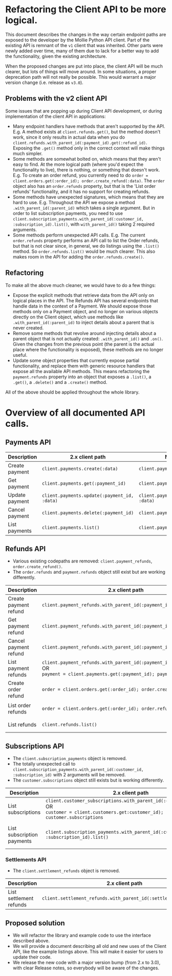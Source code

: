 # Refactoring the Client API to be more logical.

This document describes the changes in the way certain endpoint paths are exposed to the developer by the Mollie Python API client. Part of the existing API is remnant of the `v1` client that was inherited. Other parts were newly added over time, many of them due to lack for a better way to add the functionality, given the existing architecture.

When the proposed changes are put into place, the client API will be much clearer, but lots of things will move around. In some situations, a proper deprecation path will not really be possible. This would warrant a major version change (i.e. release as `v3.0`).

## Problems with the v2 client API

Some issues that are popping up during Client API development, or during implementation of the client API in applications:

- Many endpoint handlers have methods that aren't supported by the API. E.g. A method exists at `client.refunds.get()`, but the method doesn't work, since it only results in actual data when you do `client.refunds.with_parent_id(:payment_id).get(:refund_id)`. Exposing the `.get()` method only in the correct context will make things much simpler.
- Some methods are somewhat bolted on, which means that they aren't easy to find. At the more logical path (where you'd expect the functionality to live), there is nothing, or something that doesn't work. E.g. To create an order refund, you currently need to do `order = client.orders.get(:order_id); order.create_refund(:data)`. The `order` object also has an `order.refunds` property, but that is the 'List order refunds' functionality, and it has no support for creating refunds.
- Some methods have unexpected signatures, which means that they are hard to use. E.g. Throughout the API we expose a method `.with_parent_id(:parent_id)` which takes a single argument. But in order to list subscription payments, you need to use `client.subscription_payments.with_parent_id(:customer_id, :subscription_id).list()`, with `with_parent_id()` taking 2 required arguments.
- Some methods perform unexpected API calls. E.g. The current `order.refunds` property performs an API call to list the Order refunds, but that is not clear since, in general, we do listings using the `.list()` method. So `order.refunds.list()` would be much clearer. This also makes room in the API for adding the `order.refunds.create()`.

## Refactoring

To make all the above much cleaner, we would have to do a few things:

- Expose the explicit methods that retrieve data from the API only on logical places in the API. The Refunds API has several endpoints that handle data in the context of a Payment. We should expose those methods only on a Payment object, and no longer on various objects directly on the Client object, which use methods like `.with_parent_id(:parent_id)` to inject details about a parent that is never created.
- Remove some methods that revolve around injecting details about a parent object that is not actually created: `.with_parent_id()` and `.on()`. Given the changes from the previous point (the parent is the actual place where the functionality is exposed), these methods are no longer useful.
- Update some object properties that currently expose partial functionality, and replace them with generic resource handlers that expose all the available API methods. This means refactoring the `payment.refunds` property into an object that exposes a `.list()`, a `.get()`, a `.delete()` and a `.create()` method.

All of the above should be applied throughout the whole library.


# Overview of all documented API calls.

## Payments API

| Description | 2.x client path | New client path | Notes |
| ------------|-----------------|-----------------|-------|
| Create payment | `client.payments.create(:data)` | `client.payments.create(:data)` | No changes |
| Get payment | `client.payments.get(:payment_id)` |  `client.payments.get(:payment_id)` | No changes |
| Update payment | `client.payments.update(:payment_id, :data)` | `client.payments.update(:payment_id, :data)` | No changes |
| Cancel payment | `client.payments.delete(:payment_id)` | `client.payments.delete(:payment_id)` | No changes |
| List payments | `client.payments.list()` | `client.payments.list()` | No changes |


## Refunds API

- Various existing codepaths are removed: `client.payment_refunds`, `order.create_refund()`.
- The `order.refunds` and `payment.refunds` object still exist but are working differently.

| Description | 2.x client path | New client path | Notes |
| ------------|-----------------|-----------------|-------|
| Create payment refund | `client.payment_refunds.with_parent_id(:payment_id).create(:data)` | `payment = client.payments.get(:payment_id); payment.refunds.create(:data)` ||
| Get payment refund | `client.payment_refunds.with_parent_id(:payment_id).get(:id)` | `payment = client.payments.get(:payment_id); payment.refunds.get(:id)` ||
| Cancel payment refund | `client.payment_refunds.with_parent_id(:payment_id).delete(:id)` | `payment = client.payments.get(:payment_id); payment.refunds.delete(:id)` ||
| List payment refunds | `client.payment_refunds.with_parent_id(:payment_id).list()` <br>OR<br> `payment = client.payments.get(:payment_id); payment.refunds` | `payment = client.payments.get(:payment_id); payment.refunds.list()` ||
| Create order refund | `order = client.orders.get(:order_id); order.create_refund(:data)` | `order = client.orders.get(:order_id); order.refunds.create(:data)` ||
| List order refunds | `order = client.orders.get(:order_id); order.refunds` | `order = client.orders.get(:order_id); order.refunds.list()` ||
| List refunds | `client.refunds.list()` | `client.refunds.list()` | No changes |


## Subscriptions API

- The `client.subscription_payments` object is removed.
- The totally unexpected call to `client.subscription_payments.with_parent_id(:customer_id, :subscription_id)` with 2 arguments will be removed.
- The `customer.subscriptions` object still exists but is working differently.

| Description | 2.x client path | New client path | Notes |
| ------------|-----------------|-----------------|-------|
| List subscriptions | `client.customer_subscriptions.with_parent_id(:customer_id).list()` <br>OR<br> `customer = client.customers.get:customer_id); customer.subscriptions` | `customer = client.customers.get(:customer_id); customer.subscriptions.list()` ||
| List subscription payments | `client.subscription_payments.with_parent_id(:customer_id, :subscription_id).list()` | `customer = client.customers.get(:customer_id); subscription = customer.subscriptions.get(:subscription_id); payments = subscription.payments.list()` ||


### Settlements API

- The `client.settlement_refunds` object is removed.

| Description | 2.x client path | New client path | Notes |
| ------------|-----------------|-----------------|-------|
| List settlement refunds | `client.settlement_refunds.with_parent_id(:settlement_id).list()` | `settlement = client.settlements.get(); settlement.refunds.list()` ||


## Proposed solution

- We will refactor the library and example code to use the interface described above.
- We will provide a document describing all old and new uses of the Client API, like the example listings above. This will make it easier for users to update their code.
- We release the new code with a major version bump (from 2.x to 3.0), with clear Release notes, so everybody will be aware of the changes.
